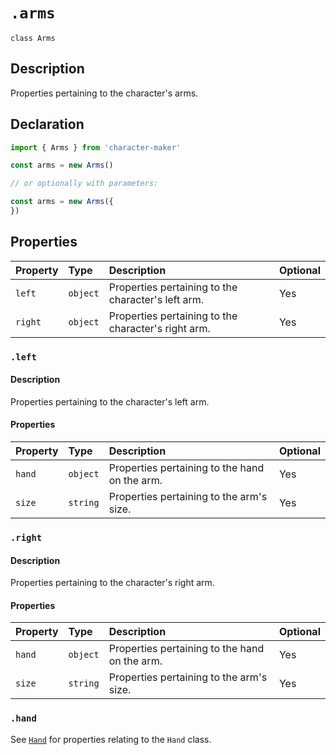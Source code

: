 # `.arms`

`class Arms`

## Description

Properties pertaining to the character's arms.

## Declaration

```js
import { Arms } from 'character-maker'

const arms = new Arms()

// or optionally with parameters:

const arms = new Arms({
})
```

## Properties

| Property | Type     | Description                                         | Optional |
| :------- | :------- | :-------------------------------------------------- | :------- |
| `left`   | `object` | Properties pertaining to the character's left arm.  | Yes      |
| `right`  | `object` | Properties pertaining to the character's right arm. | Yes      |

### `.left`

#### Description

Properties pertaining to the character's left arm.


#### Properties

| Property | Type     | Description                                   | Optional |
| :------- | :------- | :-------------------------------------------- | :------- |
| `hand`   | `object` | Properties pertaining to the hand on the arm. | Yes      |
| `size`   | `string` | Properties pertaining to the arm's size.      | Yes      |

### `.right`

#### Description

Properties pertaining to the character's right arm.

#### Properties

| Property | Type     | Description                                   | Optional |
| :------- | :------- | :-------------------------------------------- | :------- |
| `hand`   | `object` | Properties pertaining to the hand on the arm. | Yes      |
| `size`   | `string` | Properties pertaining to the arm's size.      | Yes      |

### `.hand`

See [`Hand`](./hand) for properties relating to the `Hand` class.
